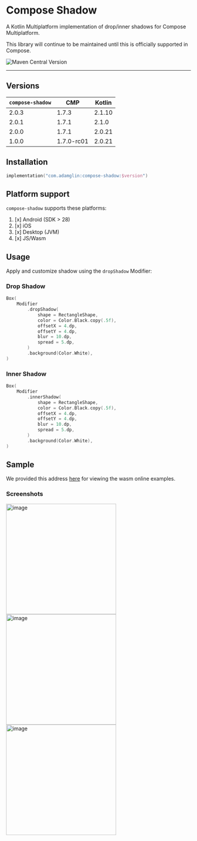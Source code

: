 # Compose Shadow

A Kotlin Multiplatform implementation of drop/inner shadows for Compose Multiplatform.

This library will continue to be maintained until this is officially supported in Compose.

![Maven Central Version](https://img.shields.io/maven-central/v/com.adamglin/compose-shadow)

---

## Versions

| `compose-shadow` | CMP           | Kotlin |
|------------------|---------------|--------|
| 2.0.3            | 1.7.3         | 2.1.10  |
| 2.0.1            | 1.7.1         | 2.1.0  |
| 2.0.0            | 1.7.1         | 2.0.21 |
| 1.0.0            | 1.7.0-rc01    | 2.0.21 |

## Installation

```kts
implementation("com.adamglin:compose-shadow:$version")
```

## Platform support

`compose-shadow` supports these platforms:

1. [x] Android (SDK > 28)
2. [x] iOS
3. [x] Desktop (JVM)
4. [x] JS/Wasm

## Usage

Apply and customize shadow using the `dropShadow` Modifier:

### Drop Shadow
```kotlin
Box(
    Modifier
        .dropShadow(
            shape = RectangleShape,
            color = Color.Black.copy(.5f),
            offsetX = 4.dp,
            offsetY = 4.dp,
            blur = 10.dp,
            spread = 5.dp,
        )
        .background(Color.White),
)
```
### Inner Shadow
```kotlin
Box(
    Modifier
        .innerShadow(
            shape = RectangleShape,
            color = Color.Black.copy(.5f),
            offsetX = 4.dp,
            offsetY = 4.dp,
            blur = 10.dp,
            spread = 5.dp,
        )
        .background(Color.White),
)
```
## Sample
We provided this address [here](https://adamglin0.github.io/compose-shadow/sample/index.html) for viewing the wasm online examples.

### Screenshots
<img width="300" alt="image" src="https://github.com/user-attachments/assets/36d15219-d4ea-4de9-84fe-df2cbceb0e2e">
<img width="300" alt="image" src="https://github.com/user-attachments/assets/cf1b42d1-5d92-4259-93a6-f0883b7d9dc7">
<img width="300" alt="image" src="https://github.com/user-attachments/assets/52f1bc30-2315-4569-bbb9-4bbb385ab07c">


